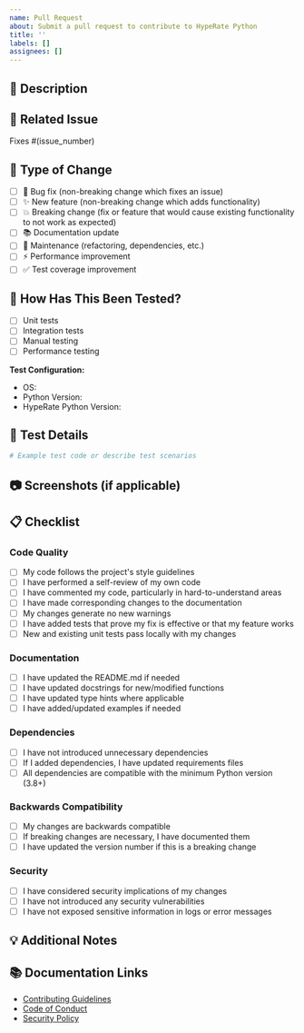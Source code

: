 ```yaml
---
name: Pull Request
about: Submit a pull request to contribute to HypeRate Python
title: ''
labels: []
assignees: []
---
```


## :memo: Description
<!-- Provide a brief description of what this PR does -->

## :link: Related Issue
<!-- Link to the issue this PR addresses -->
Fixes #(issue_number)

## :wrench: Type of Change
<!-- Mark the relevant option with an "x" -->
- [ ] :bug: Bug fix (non-breaking change which fixes an issue)
- [ ] :sparkles: New feature (non-breaking change which adds functionality)
- [ ] :boom: Breaking change (fix or feature that would cause existing functionality to not work as expected)
- [ ] :books: Documentation update
- [ ] :hammer: Maintenance (refactoring, dependencies, etc.)
- [ ] :zap: Performance improvement
- [ ] :white_check_mark: Test coverage improvement

## :test_tube: How Has This Been Tested?
<!-- Describe the tests that you ran to verify your changes -->
- [ ] Unit tests
- [ ] Integration tests
- [ ] Manual testing
- [ ] Performance testing

**Test Configuration:**
- OS: 
- Python Version: 
- HypeRate Python Version: 

## :microscope: Test Details
<!-- Provide details about your testing -->
```python
# Example test code or describe test scenarios
```

## :camera: Screenshots (if applicable)
<!-- Add screenshots to help explain your changes -->

## :clipboard: Checklist
<!-- Mark completed items with an "x" -->

### Code Quality
- [ ] My code follows the project's style guidelines
- [ ] I have performed a self-review of my own code
- [ ] I have commented my code, particularly in hard-to-understand areas
- [ ] I have made corresponding changes to the documentation
- [ ] My changes generate no new warnings
- [ ] I have added tests that prove my fix is effective or that my feature works
- [ ] New and existing unit tests pass locally with my changes

### Documentation
- [ ] I have updated the README.md if needed
- [ ] I have updated docstrings for new/modified functions
- [ ] I have updated type hints where applicable
- [ ] I have added/updated examples if needed

### Dependencies
- [ ] I have not introduced unnecessary dependencies
- [ ] If I added dependencies, I have updated requirements files
- [ ] All dependencies are compatible with the minimum Python version (3.8+)

### Backwards Compatibility
- [ ] My changes are backwards compatible
- [ ] If breaking changes are necessary, I have documented them
- [ ] I have updated the version number if this is a breaking change

### Security
- [ ] I have considered security implications of my changes
- [ ] I have not introduced any security vulnerabilities
- [ ] I have not exposed sensitive information in logs or error messages

## :bulb: Additional Notes
<!-- Add any additional notes, concerns, or context for reviewers -->

## :books: Documentation Links
<!-- Link to any relevant documentation -->
- [Contributing Guidelines](CONTRIBUTING.md)
- [Code of Conduct](CODE_OF_CONDUCT.md)
- [Security Policy](SECURITY.md)
